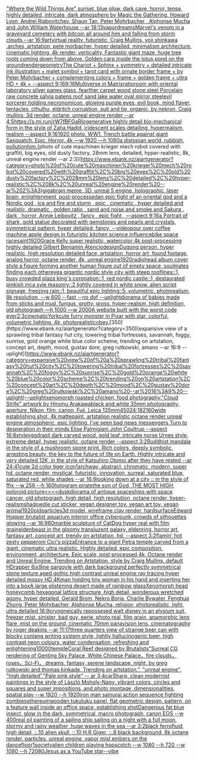 ["Where the Wild Things Are" sunset, blue glow, dark cave, horror, tense, highly detailed, intricate, dark atmosphere by Magic the Gathering, Howard Lyon, Andrei Riabovitchev, Shaun Tan, Peter Mohrbacher , Alphonse Mucha and John William Waterhouse --ar 18:13](https://www.ebank.nz/aiartgenerator?category=%22Where%20the%20Wild%20Things%20Are%22%20sunset%2C%20blue%20glow%2C%20dark%20cave%2C%20horror%2C%20tense%2C%20highly%20detailed%2C%20intricate%2C%20dark%20atmosphere%20by%20Magic%20the%20Gathering%2C%20Howard%20Lyon%2C%20Andrei%20Riabovitchev%2C%20Shaun%20Tan%2C%20Peter%20Mohrbacher%20%2C%20Alphonse%20Mucha%20and%20John%20William%20Waterhouse%20--ar%2018%3A13)[vapor](https://www.ebank.nz/aiartgenerator?category=vapor)[dreams](https://www.ebank.nz/aiartgenerator?category=dreams)[Marvel's venom in a graveyard cemetery with bitcoin all around him and falling from storm clouds --ar 16:9](https://www.ebank.nz/aiartgenerator?category=Marvel%27s%20venom%20in%20a%20graveyard%20cemetery%20with%20bitcoin%20all%20around%20him%20and%20falling%20from%20storm%20clouds%20--ar%2016%3A9)[art](https://www.ebank.nz/aiartgenerator?category=art)[virtual reality, futuristic, Craig Mullins, yoji shinkawa ,arches, artstation, pete morbacher, hyper detailed, minimalism architecture, cinematic lighting, 4k render, verticality, Fantastic giant maze, huge tree roots coming down from above, Golden carp inside the lotus pond on the ground](https://www.ebank.nz/aiartgenerator?category=virtual%20reality%2C%20futuristic%2C%20Craig%20Mullins%2C%20yoji%20shinkawa%20%2Carches%2C%20artstation%2C%20pete%20morbacher%2C%20hyper%20detailed%2C%20minimalism%20architecture%2C%20cinematic%20lighting%2C%204k%20render%2C%20verticality%2C%20Fantastic%20giant%20maze%2C%20huge%20tree%20roots%20coming%20down%20from%20above%2C%20Golden%20carp%20inside%20the%20lotus%20pond%20on%20the%20ground)[render](https://www.ebank.nz/aiartgenerator?category=render)[geometry](https://www.ebank.nz/aiartgenerator?category=geometry)[The Chariot + Sphinx + symmetry + detailed intricate ink illustration + malet symbol + tarot card with ornate border frame + by Peter Mohrbacher + complementing colors + frame + golden frame + ultra HD + 4k + --aspect 9:16](https://www.ebank.nz/aiartgenerator?category=The%20Chariot%20%2B%20Sphinx%20%2B%20symmetry%20%2B%20detailed%20intricate%20ink%20illustration%20%2B%20malet%20symbol%20%2B%20tarot%20card%20with%20ornate%20border%20frame%20%2B%20by%20Peter%20Mohrbacher%20%2B%20complementing%20colors%20%2B%20frame%20%2B%20golden%20frame%20%2B%20ultra%20HD%20%2B%204k%20%2B%20--aspect%209%3A16)[9:16](https://www.ebank.nz/aiartgenerator?category=9%3A16)[Multiverse in Matrix](https://www.ebank.nz/aiartgenerator?category=Multiverse%20in%20Matrix)[ratio](https://www.ebank.nz/aiartgenerator?category=ratio)[room with oriental laboratory silver panes glass ,fearther carpet wood stone steel Porcelain raw concrete salvia patens roof sand lake water oval mirror steel](https://www.ebank.nz/aiartgenerator?category=room%20with%20oriental%20laboratory%20silver%20panes%20glass%20%2Cfearther%20carpet%20wood%20stone%20steel%20Porcelain%20raw%20concrete%20salvia%20patens%20roof%20sand%20lake%20water%20oval%20mirror%20steel)[evil sorcerer holding necronomicon, glowing purple eyes, evil book, mind flayer, tentacles, cthulhu, eldritch corruption, suit and tie, organic, by nekron, Craig mullins, 3d render, octane, unreal engine render --ar 4:5](https://www.ebank.nz/aiartgenerator?category=evil%20sorcerer%20holding%20necronomicon%2C%20glowing%20purple%20eyes%2C%20evil%20book%2C%20mind%20flayer%2C%20tentacles%2C%20cthulhu%2C%20eldritch%20corruption%2C%20suit%20and%20tie%2C%20organic%2C%20by%20nekron%2C%20Craig%20mullins%2C%203d%20render%2C%20octane%2C%20unreal%20engine%20render%20--ar%204%3A5)[<https://s.mj.run/rW7fBFGaRIo>](https://www.ebank.nz/aiartgenerator?category=%3Chttps%3A//s.mj.run/rW7fBFGaRIo%3E)[generative highly detail bio-mechanical form in the style of Zaha Hadid, iridescent scales detailing, hyperrealism, realism --aspect 9:16](https://www.ebank.nz/aiartgenerator?category=generative%20highly%20detail%20bio-mechanical%20form%20in%20the%20style%20of%20Zaha%20Hadid%2C%20iridescent%20scales%20detailing%2C%20hyperrealism%2C%20realism%20--aspect%209%3A16)[1920 photo. WW1. Trench battle against giant Sasquatch. Epic. Horror. 4k —w 1920 —h 1080](https://www.ebank.nz/aiartgenerator?category=1920%20photo.%20WW1.%20Trench%20battle%20against%20giant%20Sasquatch.%20Epic.%20Horror.%204k%20%E2%80%94w%201920%20%E2%80%94h%201080)[a distopian world, rubbish, pollution](https://www.ebank.nz/aiartgenerator?category=a%20distopian%20world%2C%20rubbish%2C%20pollution)[him.](https://www.ebank.nz/aiartgenerator?category=him.)[photo of cute maschinen krieger mech robot covered with graffiti, big eyes, old dusty factory, 28mm lens, detailed, hyper-realistic, 8k, unreal engine render --ar 2:3](https://www.ebank.nz/aiartgenerator?category=photo%20of%20cute%20maschinen%20krieger%20mech%20robot%20covered%20with%20graffiti%2C%20big%20eyes%2C%20old%20dusty%20factory%2C%2028mm%20lens%2C%20detailed%2C%20hyper-realistic%2C%208k%2C%20unreal%20engine%20render%20--ar%202%3A3)[gigabrain meme, 3D, unreal 5 engine, holographic, laser brain, enlightenment, post-processed](https://www.ebank.nz/aiartgenerator?category=gigabrain%20meme%2C%203D%2C%20unreal%205%20engine%2C%20holographic%2C%20laser%20brain%2C%20enlightenment%2C%20post-processed)[an epic fight of an oriental god and a Nordic god , ice and fire and storm , epic , cinematic , hyper detailed and realistic, dramatic , golden ratio , sand and noise and smoke and Sakura , dark , horror, Annie Leibovitz , fancy , epic fight , —aspect 9:16](https://www.ebank.nz/aiartgenerator?category=an%20epic%20fight%20of%20an%20oriental%20god%20and%20a%20Nordic%20god%20%2C%20ice%20and%20fire%20and%20storm%20%2C%20epic%20%2C%20cinematic%20%2C%20hyper%20detailed%20and%20realistic%2C%20dramatic%20%2C%20golden%20ratio%20%2C%20sand%20and%20noise%20and%20smoke%20and%20Sakura%20%2C%20dark%20%2C%20horror%2C%20Annie%20Leibovitz%20%2C%20fancy%20%2C%20epic%20fight%20%2C%20%E2%80%94aspect%209%3A16)[a Portrait of shark, gold statue decorated with gemstones and  pearls and crystals, symmetrical pattern, hyper detailed, fancy, --video](https://www.ebank.nz/aiartgenerator?category=a%20Portrait%20of%20shark%2C%20gold%20statue%20decorated%20with%20gemstones%20and%20%20pearls%20and%20crystals%2C%20symmetrical%20pattern%2C%20hyper%20detailed%2C%20fancy%2C%20--video)[pour over coffee machine apple design in futuristic kitchen science influence](https://www.ebank.nz/aiartgenerator?category=pour%20over%20coffee%20machine%20apple%20design%20in%20futuristic%20kitchen%20science%20influence)[bike space race](https://www.ebank.nz/aiartgenerator?category=bike%20space%20race)[saint](https://www.ebank.nz/aiartgenerator?category=saint)[1920](https://www.ebank.nz/aiartgenerator?category=1920)[Grace Kelly super realistic, watercolor 4k post-processing highly detailed Gilbert Benjamin Atencio](https://www.ebank.nz/aiartgenerator?category=Grace%20Kelly%20super%20realistic%2C%20watercolor%204k%20post-processing%20highly%20detailed%20Gilbert%20Benjamin%20Atencio)[design](https://www.ebank.nz/aiartgenerator?category=design)[Dugong person, hyper realistic, high resolution detailed face, artstation, horror art, found footage, analog horror, octane render, 4k, unreal engine](https://www.ebank.nz/aiartgenerator?category=Dugong%20person%2C%20hyper%20realistic%2C%20high%20resolution%20detailed%20face%2C%20artstation%2C%20horror%20art%2C%20found%20footage%2C%20analog%20horror%2C%20octane%20render%2C%204k%2C%20unreal%20engine)[1920](https://www.ebank.nz/aiartgenerator?category=1920)[radiohead album cover style a figure forming another human figure out of empty space, soulmates finding each other](https://www.ebank.nz/aiartgenerator?category=radiohead%20album%20cover%20style%20a%20figure%20forming%20another%20human%20figure%20out%20of%20empty%20space%2C%20soulmates%20finding%20each%20other)[eye](https://www.ebank.nz/aiartgenerator?category=eye)[a gigantic nordic style city with steep rooflines::1, busy crowded plaza king's coronation::1, red nordic castle::1, destaurated pinkish inca syle masonry::2 lightly covered in white snow, alien script signage, freezing rain::1, beautiful epic lighting::5, volumetric, photorealism, 8k resolution, --w 600 --fast --no dof --uplight](https://www.ebank.nz/aiartgenerator?category=a%20gigantic%20nordic%20style%20city%20with%20steep%20rooflines%3A%3A1%2C%20busy%20crowded%20plaza%20king%27s%20coronation%3A%3A1%2C%20red%20nordic%20castle%3A%3A1%2C%20destaurated%20pinkish%20inca%20syle%20masonry%3A%3A2%20lightly%20covered%20in%20white%20snow%2C%20alien%20script%20signage%2C%20freezing%20rain%3A%3A1%2C%20beautiful%20epic%20lighting%3A%3A5%2C%20volumetric%2C%20photorealism%2C%208k%20resolution%2C%20--w%20600%20--fast%20--no%20dof%20--uplight)[diorama of babies made from sticks and mud, fungus, grotty, gross, hyper-realism, high definition, old photograph —h 1000 —w 2000](https://www.ebank.nz/aiartgenerator?category=diorama%20of%20babies%20made%20from%20sticks%20and%20mud%2C%20fungus%2C%20grotty%2C%20gross%2C%20hyper-realism%2C%20high%20definition%2C%20old%20photograph%20%E2%80%94h%201000%20%E2%80%94w%202000)[A website built with the worst code ever](https://www.ebank.nz/aiartgenerator?category=A%20website%20built%20with%20the%20worst%20code%20ever)[2:3](https://www.ebank.nz/aiartgenerator?category=2%3A3)[cinematic](https://www.ebank.nz/aiartgenerator?category=cinematic)[York](https://www.ebank.nz/aiartgenerator?category=York)[cute furry monster in Pixar with star, colorful, volumetric lighting, 4k, photorealistic](https://www.ebank.nz/aiartgenerator?category=cute%20furry%20monster%20in%20Pixar%20with%20star%2C%20colorful%2C%20volumetric%20lighting%2C%204k%2C%20photorealistic)[obey.](https://www.ebank.nz/aiartgenerator?category=obey.)[350](https://www.ebank.nz/aiartgenerator?category=350)[expansive view of a sprawling tribal fantasy hut city, towering tribal fortresses, savannah, foggy, sunrise, gold orange white blue color scheme, trending on artstation, concept art, depth, mood, gustav dore, greg rutkowski, amano --ar 16:9 --uplight](https://www.ebank.nz/aiartgenerator?category=expansive%20view%20of%20a%20sprawling%20tribal%20fantasy%20hut%20city%2C%20towering%20tribal%20fortresses%2C%20savannah%2C%20foggy%2C%20sunrise%2C%20gold%20orange%20white%20blue%20color%20scheme%2C%20trending%20on%20artstation%2C%20concept%20art%2C%20depth%2C%20mood%2C%20gustav%20dore%2C%20greg%20rutkowski%2C%20amano%20--ar%2016%3A9%20--uplight)[--uplight](https://www.ebank.nz/aiartgenerator?category=--uplight)[xenomorph roasted chicken, food photography,](https://www.ebank.nz/aiartgenerator?category=xenomorph%20roasted%20chicken%2C%20food%20photography%2C)["Cloud Strife" artwork by Hiromu Arakawa](https://www.ebank.nz/aiartgenerator?category=%22Cloud%20Strife%22%20artwork%20by%20Hiromu%20Arakawa)[black and white 35mm photography, aperture, Nikon, film, canon, Fuji, Leica 135mm](https://www.ebank.nz/aiartgenerator?category=black%20and%20white%2035mm%20photography%2C%20aperture%2C%20Nikon%2C%20film%2C%20canon%2C%20Fuji%2C%20Leica%20135mm)[450](https://www.ebank.nz/aiartgenerator?category=450)[24:18](https://www.ebank.nz/aiartgenerator?category=24%3A18)[2160](https://www.ebank.nz/aiartgenerator?category=2160)[wide establishing shot, 4k mattepaint, artstation  realistic octane render unreal engine atmospheric, epic lighting, I've seen bad news messengers Turn to desperation in their minds Elise Palmigiani John Coultrup --aspect 16:8](https://www.ebank.nz/aiartgenerator?category=wide%20establishing%20shot%2C%204k%20mattepaint%2C%20artstation%20%20realistic%20octane%20render%20unreal%20engine%20atmospheric%2C%20epic%20lighting%2C%20I%27ve%20seen%20bad%20news%20messengers%20Turn%20to%20desperation%20in%20their%20minds%20Elise%20Palmigiani%20John%20Coultrup%20--aspect%2016%3A8)[style](https://www.ebank.nz/aiartgenerator?category=style)[yggdrasil dark carved wood, gold leaf, intricate norse Urnes style, extreme detail, hyper realistic, octane render --aspect 3:2](https://www.ebank.nz/aiartgenerator?category=yggdrasil%20dark%20carved%20wood%2C%20gold%20leaf%2C%20intricate%20norse%20Urnes%20style%2C%20extreme%20detail%2C%20hyper%20realistic%2C%20octane%20render%20--aspect%203%3A2)[Buddhist mandala in the style of a mushroom spore print. Rich colors, deeply symbolic, arresting beauty, the key to the future of life on Earth. Highly intricate and very detailed 12K, in the style of Katsuhiro Otomo after they have rested --ar 24:41](https://www.ebank.nz/aiartgenerator?category=Buddhist%20mandala%20in%20the%20style%20of%20a%20mushroom%20spore%20print.%20Rich%20colors%2C%20deeply%20symbolic%2C%20arresting%20beauty%2C%20the%20key%20to%20the%20future%20of%20life%20on%20Earth.%20Highly%20intricate%20and%20very%20detailed%2012K%2C%20in%20the%20style%20of%20Katsuhiro%20Otomo%20after%20they%20have%20rested%20--ar%2024%3A41)[cute 2d color tiger icon](https://www.ebank.nz/aiartgenerator?category=cute%202d%20color%20tiger%20icon)[1](https://www.ebank.nz/aiartgenerator?category=1)[archway, abstract, chromatic, modern, super hd, octane render, mystical, futuristic, innovation, surreal,  saturated blue, saturated red, white shades --ar 16:9](https://www.ebank.nz/aiartgenerator?category=archway%2C%20abstract%2C%20chromatic%2C%20modern%2C%20super%20hd%2C%20octane%20render%2C%20mystical%2C%20futuristic%2C%20innovation%2C%20surreal%2C%20%20saturated%20blue%2C%20saturated%20red%2C%20white%20shades%20--ar%2016%3A9)[looking down at a city :: in the style of ffix --w 256 --h 160](https://www.ebank.nz/aiartgenerator?category=looking%20down%20at%20a%20city%20%3A%3A%20in%20the%20style%20of%20ffix%20--w%20256%20--h%20160)[hologram pirate](https://www.ebank.nz/aiartgenerator?category=hologram%20pirate)[the son of God, THE MOST HIGH, poloroid picture](https://www.ebank.nz/aiartgenerator?category=the%20son%20of%20God%2C%20THE%20MOST%20HIGH%2C%20poloroid%20picture)[<<<<dusk](https://www.ebank.nz/aiartgenerator?category=%3C%3C%3C%3Cdusk)[diorama of antique spaceships with space cancer, old photograph, high detail, high resolution, octane render, hyper-realism](https://www.ebank.nz/aiartgenerator?category=diorama%20of%20antique%20spaceships%20with%20space%20cancer%2C%20old%20photograph%2C%20high%20detail%2C%20high%20resolution%2C%20octane%20render%2C%20hyper-realism)[shadow](https://www.ebank.nz/aiartgenerator?category=shadow)[die cut sticker, vegan designer toy, vegan art toy, vegan animal](https://www.ebank.nz/aiartgenerator?category=die%20cut%20sticker%2C%20vegan%20designer%20toy%2C%20vegan%20art%20toy%2C%20vegan%20animal)[1920](https://www.ebank.nz/aiartgenerator?category=1920)[old](https://www.ebank.nz/aiartgenerator?category=old)[particles](https://www.ebank.nz/aiartgenerator?category=particles)[3d model, wireframe clay render, hardsurface](https://www.ebank.nz/aiartgenerator?category=3d%20model%2C%20wireframe%20clay%20render%2C%20hardsurface)[Edward Hopper brutalist aquarium interior office cyberpunk, crowds of silhouettes glowing --ar 16:9](https://www.ebank.nz/aiartgenerator?category=Edward%20Hopper%20brutalist%20aquarium%20interior%20office%20cyberpunk%2C%20crowds%20of%20silhouettes%20glowing%20--ar%2016%3A9)[80](https://www.ebank.nz/aiartgenerator?category=80)[marble sculpture of CatDog hyper real with film grain](https://www.ebank.nz/aiartgenerator?category=marble%20sculpture%20of%20CatDog%20hyper%20real%20with%20film%20grain)[eldenbeast in the gloomy transluzent galaxy, eldenring, horror art, fantasy art, concept art, trendy on artstation, hd, --aspect 3:2](https://www.ebank.nz/aiartgenerator?category=eldenbeast%20in%20the%20gloomy%20transluzent%20galaxy%2C%20eldenring%2C%20horror%20art%2C%20fantasy%20art%2C%20concept%20art%2C%20trendy%20on%20artstation%2C%20hd%2C%20--aspect%203%3A2)[](https://www.ebank.nz/aiartgenerator?category=)[flamin' hot zesty pepperoni Cici's pizza](https://www.ebank.nz/aiartgenerator?category=flamin%27%20hot%20zesty%20pepperoni%20Cici%27s%20pizza)[Entrance to a giant Petra temple carved from a giant, cinematic ultra realistic. Highly detailed, epic composition. environment, architecture. Epic scale, post processed 4k, Octane render and Unreal Engine. Trending on Artstation, style by Craig Mullins, default HD](https://www.ebank.nz/aiartgenerator?category=Entrance%20to%20a%20giant%20Petra%20temple%20carved%20from%20a%20giant%2C%20cinematic%20ultra%20realistic.%20Highly%20detailed%2C%20epic%20composition.%20environment%2C%20architecture.%20Epic%20scale%2C%20post%20processed%204k%2C%20Octane%20render%20and%20Unreal%20Engine.%20Trending%20on%20Artstation%2C%20style%20by%20Craig%20Mullins%2C%20default%20HD)[rapper 6ix9ine gargoyle with dark background perfectly symmetrical stone texture aged gothic high contrast unreal engine ray tracing hyper detailed mossy HD 4K](https://www.ebank.nz/aiartgenerator?category=rapper%206ix9ine%20gargoyle%20with%20dark%20background%20perfectly%20symmetrical%20stone%20texture%20aged%20gothic%20high%20contrast%20unreal%20engine%20ray%20tracing%20hyper%20detailed%20mossy%20HD%204K)[man holding tiny woman in his hand and inserting her into a box](https://www.ebank.nz/aiartgenerator?category=man%20holding%20tiny%20woman%20in%20his%20hand%20and%20inserting%20her%20into%20a%20box)[A large glistening desert made of rainbow glass](https://www.ebank.nz/aiartgenerator?category=A%20large%20glistening%20desert%20made%20of%20rainbow%20glass)[Xenomorph head honeycomb hexagonal lattice structure  ,high detail, wonderous wretched agony, hyper detailed, Gerald Brom, Nekro Borja, Charlie Bywater, Fenghua Zhong, Peter Mohrbacher, Alphonse Mucha, religion, photorealistic, light, ultra detailed 16:9](https://www.ebank.nz/aiartgenerator?category=Xenomorph%20head%20honeycomb%20hexagonal%20lattice%20structure%20%20%2Chigh%20detail%2C%20wonderous%20wretched%20agony%2C%20hyper%20detailed%2C%20Gerald%20Brom%2C%20Nekro%20Borja%2C%20Charlie%20Bywater%2C%20Fenghua%20Zhong%2C%20Peter%20Mohrbacher%2C%20Alphonse%20Mucha%2C%20religion%2C%20photorealistic%2C%20light%2C%20ultra%20detailed%2016%3A9)[cryogneically repossesed walt disney in an elysium suit, freezer mist, sinister, bad guy, eerie, photo real, film grain, anamorphic lens flare, mist on the ground, cinematic 70mm panavision lens, cinematography by roger deakins --ar 11:17](https://www.ebank.nz/aiartgenerator?category=cryogneically%20repossesed%20walt%20disney%20in%20an%20elysium%20suit%2C%20freezer%20mist%2C%20sinister%2C%20bad%20guy%2C%20eerie%2C%20photo%20real%2C%20film%20grain%2C%20anamorphic%20lens%20flare%2C%20mist%20on%20the%20ground%2C%20cinematic%2070mm%20panavision%20lens%2C%20cinematography%20by%20roger%20deakins%20--ar%2011%3A17)[three quarters view of strange beer can with blocky conlang writing system style, lightly hallucinogenic beer, high contrast neon colours, water condensation, refreshing and enlightening](https://www.ebank.nz/aiartgenerator?category=three%20quarters%20view%20of%20strange%20beer%20can%20with%20blocky%20conlang%20writing%20system%20style%2C%20lightly%20hallucinogenic%20beer%2C%20high%20contrast%20neon%20colours%2C%20water%20condensation%2C%20refreshing%20and%20enlightening)[10000](https://www.ebank.nz/aiartgenerator?category=10000)[temple](https://www.ebank.nz/aiartgenerator?category=temple)[Coral Reef designed by Brutalists](https://www.ebank.nz/aiartgenerator?category=Coral%20Reef%20designed%20by%20Brutalists)["Surreal CG rendering of Genting Sky Palace, White Chinese Palace，fire clouds，roses，Sci-Fi， dreams, fantasy, serene landscape, night, by greg rutkowski and thomas kinkade, Trending on artstation.",             "unreal engine",             "high detailed","Pale pink style"  -- ar 3:4](https://www.ebank.nz/aiartgenerator?category=%22Surreal%20CG%20rendering%20of%20Genting%20Sky%20Palace%2C%20White%20Chinese%20Palace%EF%BC%8Cfire%20clouds%EF%BC%8Croses%EF%BC%8CSci-Fi%EF%BC%8C%20dreams%2C%20fantasy%2C%20serene%20landscape%2C%20night%2C%20by%20greg%20rutkowski%20and%20thomas%20kinkade%2C%20Trending%20on%20artstation.%22%2C%20%20%20%20%20%20%20%20%20%20%20%20%20%22unreal%20engine%22%2C%20%20%20%20%20%20%20%20%20%20%20%20%20%22high%20detailed%22%2C%22Pale%20pink%20style%22%20%20--%20ar%203%3A4)[car](https://www.ebank.nz/aiartgenerator?category=car)[Sharp, clean modernist paintings in the style of László Moholy-Nagy, vibrant colors,  circles and squares and super impositions, and photo montage, dimensionalities, spatial play --w 1920 --h 1920](https://www.ebank.nz/aiartgenerator?category=Sharp%2C%20clean%20modernist%20paintings%20in%20the%20style%20of%20L%C3%A1szl%C3%B3%20Moholy-Nagy%2C%20vibrant%20colors%2C%20%20circles%20and%20squares%20and%20super%20impositions%2C%20and%20photo%20montage%2C%20dimensionalities%2C%20spatial%20play%20--w%201920%20--h%201920)[iron man samurai action sequence fighting zombies](https://www.ebank.nz/aiartgenerator?category=iron%20man%20samurai%20action%20sequence%20fighting%20zombies)[ethereum](https://www.ebank.nz/aiartgenerator?category=ethereum)[wooden tukutuku panel, flat geometric design, pattern, on a feature wall inside an office space, establishing shot](https://www.ebank.nz/aiartgenerator?category=wooden%20tukutuku%20panel%2C%20flat%20geometric%20design%2C%20pattern%2C%20on%20a%20feature%20wall%20inside%20an%20office%20space%2C%20establishing%20shot)[Dangerous fat blue insect, glow in the dark, symmetrical, macro photograph, canon EOS --w 400](https://www.ebank.nz/aiartgenerator?category=Dangerous%20fat%20blue%20insect%2C%20glow%20in%20the%20dark%2C%20symmetrical%2C%20macro%20photograph%2C%20canon%20EOS%20--w%20400)[real oil painting of a sailing ship sailing on a night with a full moon, stormy and rainy weather, huge waves in the sea --ar 3:2](https://www.ebank.nz/aiartgenerator?category=real%20oil%20painting%20of%20a%20sailing%20ship%20sailing%20on%20a%20night%20with%20a%20full%20moon%2C%20stormy%20and%20rainy%20weather%2C%20huge%20waves%20in%20the%20sea%20--ar%203%3A2)[black ferrofluid, high detail, ::.10 alien skull, ::.10 H.R Giger, ::.8 black background, 8k octane render, particles, unreal engine, vapor mist,](https://www.ebank.nz/aiartgenerator?category=black%20ferrofluid%2C%20high%20detail%2C%20%3A%3A.10%20alien%20skull%2C%20%3A%3A.10%20H.R%20Giger%2C%20%3A%3A.8%20black%20background%2C%208k%20octane%20render%2C%20particles%2C%20unreal%20engine%2C%20vapor%20mist%2C)[embers on the dancefloor](https://www.ebank.nz/aiartgenerator?category=embers%20on%20the%20dancefloor)[1](https://www.ebank.nz/aiartgenerator?category=1)[society](https://www.ebank.nz/aiartgenerator?category=society)[alien children playing hopscotch --w 1080 --h 720 --w 1080 --h 720](https://www.ebank.nz/aiartgenerator?category=alien%20children%20playing%20hopscotch%20--w%201080%20--h%20720%20--w%201080%20--h%20720)[80](https://www.ebank.nz/aiartgenerator?category=80)[Jesus as a YouTube star](https://www.ebank.nz/aiartgenerator?category=Jesus%20as%20a%20YouTube%20star)[--vibe](https://www.ebank.nz/aiartgenerator?category=--vibe)